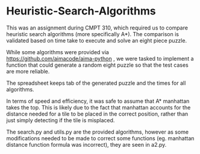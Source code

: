 # Heuristic-Search-Algorithms

This was an assignment during CMPT 310, which required us to compare heuristic search algorithms (more specifically A*). The comparison is validated based on time take to execute and solve an eight piece puzzle.

While some algorithms were provided via https://github.com/aimacode/aima-python , we were tasked to implement a function that could generate a random eight puzzle so that the test cases are more reliable. 

The spreadsheet keeps tab of the generated puzzle and the times for all algorithms.

In terms of speed and efficiency, it was safe to assume that A* manhattan takes the top. This is likely due to the fact that manhattan accounts for the distance needed for a tile to be placed in the correct position, rather than just simply detecting if the tile is misplaced.

The search.py and utils.py are the provided algorithms, however as some modifications needed to be made to correct some functions (eg. manhattan distance function formula was incorrect), they are seen in a2.py.
